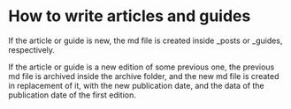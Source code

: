 # How to write articles and guides

If the article or guide is new, the md file is created inside _posts or _guides, respectively.

If the article or guide is a new edition of some previous one, the previous md file is archived inside the archive folder, and the new md file is created in replacement of it, with the new publication date, and the data of the publication date of the first edition.
